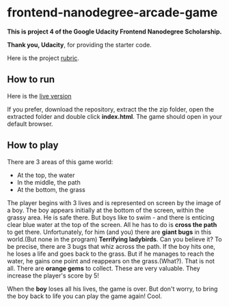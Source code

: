 frontend-nanodegree-arcade-game
===============================

**This is project 4 of the Google Udacity Frontend Nanodegree Scholarship.**

**Thank you, Udacity**, for providing the starter code.

Here is the project [rubric](https://review.udacity.com/#!/projects/2696458597/rubric).

## How to run
 Here is the [live version](https://magicmart.github.io/martin-arcade-game/)

 If you prefer, download the repository, extract the the zip folder, open the extracted folder and double click **index.html**. The game should open in your default browser.

## How to play

 There are 3 areas of this game world:

* At the top, the water
* In the middle, the path
* At the bottom, the grass

The player begins with 3 lives and is represented on screen by the image of a boy. The boy appears initially at the bottom of the screen, within the grassy area. He is safe there.
But boys like to swim - and there is enticing clear blue water at the top of the screen. All he has to do is **cross the path** to get there. Unfortunately, for him (and you) there are **giant bugs** in this world.(But none in the program) **Terrifying ladybirds**. Can you believe it? To be precise, there are 3 bugs that whiz across the path. If the boy hits one, he loses a life and goes back to the grass. But if he manages to reach the water, he gains one point and reappears on the grass.(What?). That is not all. There are **orange gems** to collect. These are very valuable. They increase the player's score by 5!

When the **boy** loses all his lives, the game is over. But don't worry, to bring the boy back to life you can play the game again! Cool.